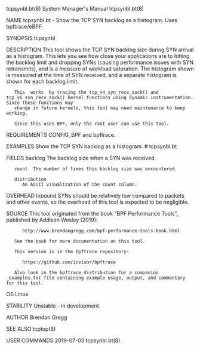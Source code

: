 tcpsynbl.bt(8)							    System Manager's Manual							tcpsynbl.bt(8)

NAME
       tcpsynbl.bt - Show the TCP SYN backlog as a histogram. Uses bpftrace/eBPF.

SYNOPSIS
       tcpsynbl

DESCRIPTION
       This  tool  shows the TCP SYN backlog size during SYN arrival as a histogram.  This lets you see how close your applications are to hitting the backlog
       limit and dropping SYNs (causing performance issues with SYN retransmits), and is a measure of workload saturation. The histogram shown is measured  at
       the time of SYN received, and a separate histogram is shown for each backlog limit.

       This  works  by tracing the tcp_v4_syn_recv_sock() and tcp_v6_syn_recv_sock() kernel functions using dynamic instrumentation. Since these functions may
       change in future kernels, this tool may need maintenance to keep working.

       Since this uses BPF, only the root user can use this tool.

REQUIREMENTS
       CONFIG_BPF and bpftrace.

EXAMPLES
       Show the TCP SYN backlog as a histogram.
	      # tcpsynbl.bt

FIELDS
       backlog
	      The backlog size when a SYN was received.

       count  The number of times this backlog size was encountered.

       distribution
	      An ASCII visualization of the count column.

OVERHEAD
       Inbound SYNs should be relatively low compared to packets and other events, so the overhead of this tool is expected to be negligible.

SOURCE
       This tool originated from the book "BPF Performance Tools", published by Addison Wesley (2019):

	      http://www.brendangregg.com/bpf-performance-tools-book.html

       See the book for more documentation on this tool.

       This version is in the bpftrace repository:

	      https://github.com/iovisor/bpftrace

       Also look in the bpftrace distribution for a companion _examples.txt file containing example usage, output, and commentary for this tool.

OS
       Linux

STABILITY
       Unstable - in development.

AUTHOR
       Brendan Gregg

SEE ALSO
       tcptop(8)

USER COMMANDS								  2019-07-03								tcpsynbl.bt(8)
